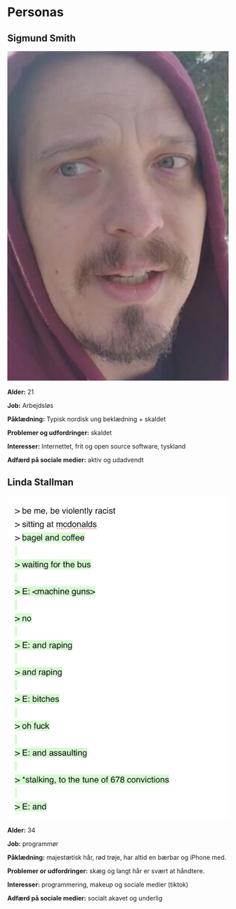 # Personas

## Sigmund Smith
![Sigmund Smith](/assets/sigmund.png)

**Alder:** 21

**Job:** Arbejdsløs

**Påklædning:** Typisk nordisk ung beklædning + skaldet

**Problemer og udfordringer:** skaldet

**Interesser:** Internettet, frit og open source software, tyskland

**Adfærd på sociale medier:** aktiv og udadvendt

## Linda Stallman
![Linda Stallman](/assets/linda.png)

**Alder:** 34

**Job:** programmør

**Påklædning:** majestætisk hår, rød trøje, har altid en bærbar og iPhone med.

**Problemer or udfordringer:** skæg og langt hår er svært at håndtere.

**Interesser:** programmering, makeup og sociale medier (tiktok)

**Adfærd på sociale medier:** socialt akavet og underlig
